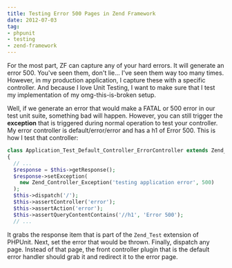 ```yaml
---
title: Testing Error 500 Pages in Zend Framework
date: 2012-07-03
tag:
- phpunit
- testing
- zend-framework
---
```

For the most part, ZF can capture any of your hard errors.  It will generate an error 500.  You've seen them, don't lie... I've seen them way too many times.  However, in my production application, I capture these with a specific controller.  And because I love Unit Testing, I want to make sure that I test my implementation of my omg-this-is-broken setup.

<!--more-->

Well, if we generate an error that would make a FATAL or 500 error in our test unit suite, something bad will happen.  However, you can still trigger the **exception** that is triggered during normal operation to test your controller.  My error controller is default/error/error and has a h1 of Error 500.  This is how I test that controller:

```php
class Application_Test_Default_Controller_ErrorController extends Zend_Test_PHPUnit_ControllerTestCase
{
  // ...
  $response = $this->getResponse();
  $response->setException(
    new Zend_Controller_Exception('testing application error', 500)
  );
  $this->dispatch('/');
  $this->assertController('error');
  $this->assertAction('error');
  $this->assertQueryContentContains('//h1', 'Error 500');
  // ...
```

It grabs the response item that is part of the `Zend_Test` extension of PHPUnit.  Next, set the error that would be thrown.  Finally, dispatch any page.  Instead of that page, the front controller plugin that is the default error handler should grab it and redirect it to the error page.  
